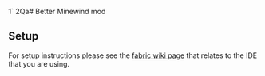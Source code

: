 1`  2Qa# Better Minewind mod 

## Setup

For setup instructions please see the [fabric wiki page](https://fabricmc.net/wiki/tutorial:setup) that relates to the IDE that you are using.

